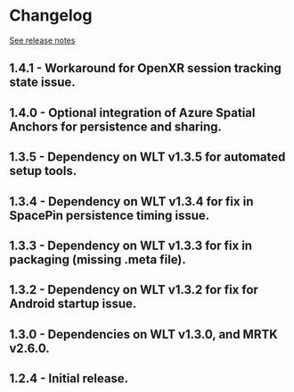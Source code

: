 # Changelog

[See release notes](https://github.com/microsoft/MixedReality-WorldLockingTools-Unity/releases)

## 1.4.1 - Workaround for OpenXR session tracking state issue.

## 1.4.0 - Optional integration of Azure Spatial Anchors for persistence and sharing.

## 1.3.5 - Dependency on WLT v1.3.5 for automated setup tools.

## 1.3.4 - Dependency on WLT v1.3.4 for fix in SpacePin persistence timing issue.

## 1.3.3 - Dependency on WLT v1.3.3 for fix in packaging (missing .meta file).

## 1.3.2 - Dependency on WLT v1.3.2 for fix for Android startup issue.

## 1.3.0 - Dependencies on WLT v1.3.0, and MRTK v2.6.0.

## 1.2.4 - Initial release.
